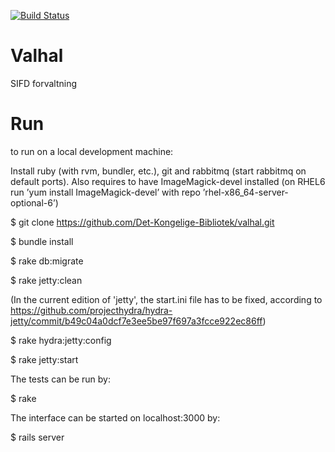[![Build Status](https://travis-ci.org/Det-Kongelige-Bibliotek/valhal.png?branch=master)](https://travis-ci.org/Det-Kongelige-Bibliotek/valhal)

Valhal
===

SIFD forvaltning


Run
===

to run on a local development machine:

Install ruby (with rvm, bundler, etc.), git and rabbitmq (start rabbitmq on default ports).
Also requires to have ImageMagick-devel installed (on RHEL6 run ’yum install ImageMagick-devel’ with repo ’rhel-x86_64-server-optional-6’)

$ git clone https://github.com/Det-Kongelige-Bibliotek/valhal.git

$ bundle install

$ rake db:migrate

$ rake jetty:clean

(In the current edition of 'jetty', the start.ini file has to be fixed, according to https://github.com/projecthydra/hydra-jetty/commit/b49c04a0dcf7e3ee5be97f697a3fcce922ec86ff)

$ rake hydra:jetty:config 

$ rake jetty:start

The tests can be run by:

$ rake

The interface can be started on localhost:3000 by:

$ rails server